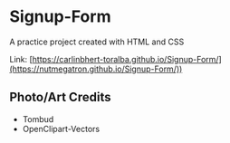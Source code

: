 # Signup-Form

A practice project created with HTML and CSS

Link:
[https://carlinbhert-toralba.github.io/Signup-Form/](https://nutmegatron.github.io/Signup-Form/))
## Photo/Art Credits

- Tombud
- OpenClipart-Vectors
